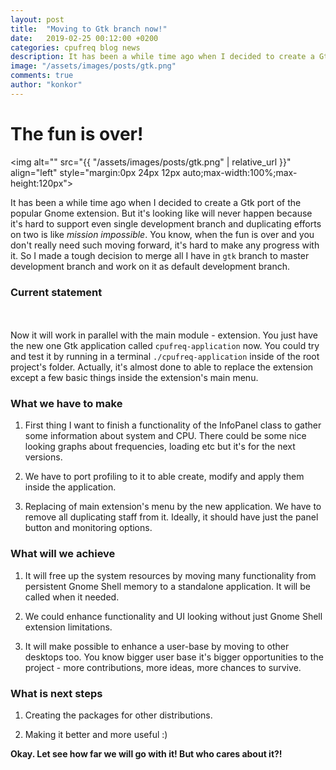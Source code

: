 ```yaml
---
layout: post
title:  "Moving to Gtk branch now!"
date:   2019-02-25 00:12:00 +0200
categories: cpufreq blog news
description: It has been a while time ago when I decided to create a Gtk-port of the popular Gnome extension. But it's looking like will never happen because it's hard to support even single development branch and duplicating efforts on two is like <i>mission impossible</i>. You know, when the fun is over and you don't really need such moving forward, it's hard to make any progress with it
image: "/assets/images/posts/gtk.png"
comments: true
author: "konkor"
---
```


# The fun is over!
<img alt="" src="{{ "/assets/images/posts/gtk.png" | relative_url }}" align="left" style="margin:0px 24px 12px auto;max-width:100%;max-height:120px">

It has been a while time ago when I decided to create a Gtk port of the popular Gnome extension. But it's looking like will never happen because it's hard to support even single development branch and duplicating efforts on two is like _mission impossible_. You know, when the fun is over and you don't really need such moving forward, it's hard to make any progress with it. So I made a tough decision to merge all I have in `gtk` branch to master development branch and work on it as default development branch.

### Current statement

<img alt="" src="https://raw.githubusercontent.com/konkor/cpufreq/master/data/screenshots.png" style="margin:8px 24px 12px auto;max-width:100%;max-height:512px">

Now it will work in parallel with the main module - extension. You just have the new one Gtk application called `cpufreq-application` now. You could try and test it by running in a terminal `./cpufreq-application` inside of the root project's folder. Actually, it's almost done to able to replace the extension except a few basic things inside the extension's main menu.

### What we have to make

1. First thing I want to finish a functionality of the InfoPanel class to gather some information about system and CPU. There could be some nice looking graphs about frequencies, loading etc but it's for the next versions.

2. We have to port profiling to it to able create, modify and apply them inside the application.

3. Replacing of main extension's menu by the new application. We have to remove all duplicating staff from it. Ideally, it should have just the panel button and monitoring options.

### What will we achieve

1. It will free up the system resources by moving many functionality from persistent Gnome Shell memory to a standalone application. It will be called when it needed.

2. We could enhance functionality and UI looking without just Gnome Shell extension limitations.

3. It will make possible to enhance a user-base by moving to other desktops too. You know bigger user base it's bigger opportunities to the project - more contributions, more ideas, more chances to survive.

### What is next steps

1. Creating the packages for other distributions.

2. Making it better and more useful :)


**Okay. Let see how far we will go with it! But who cares about it?!**
